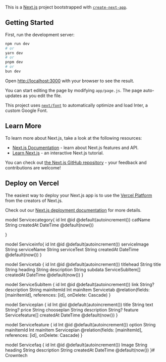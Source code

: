 This is a [Next.js](https://nextjs.org/) project bootstrapped with [`create-next-app`](https://github.com/vercel/next.js/tree/canary/packages/create-next-app).

## Getting Started

First, run the development server:

```bash
npm run dev
# or
yarn dev
# or
pnpm dev
# or
bun dev
```

Open [http://localhost:3000](http://localhost:3000) with your browser to see the result.

You can start editing the page by modifying `app/page.js`. The page auto-updates as you edit the file.

This project uses [`next/font`](https://nextjs.org/docs/basic-features/font-optimization) to automatically optimize and load Inter, a custom Google Font.

## Learn More

To learn more about Next.js, take a look at the following resources:

- [Next.js Documentation](https://nextjs.org/docs) - learn about Next.js features and API.
- [Learn Next.js](https://nextjs.org/learn) - an interactive Next.js tutorial.

You can check out [the Next.js GitHub repository](https://github.com/vercel/next.js/) - your feedback and contributions are welcome!

## Deploy on Vercel

The easiest way to deploy your Next.js app is to use the [Vercel Platform](https://vercel.com/new?utm_medium=default-template&filter=next.js&utm_source=create-next-app&utm_campaign=create-next-app-readme) from the creators of Next.js.

Check out our [Next.js deployment documentation](https://nextjs.org/docs/deployment) for more details.



model Servicecategory{
  id            Int @id @default(autoincrement())
  catName       String
  createdAt     DateTime @default(now())

}

model Serviceinfo{
  id            Int @id @default(autoincrement())
  serviceImage  String
  serviceName   String
  serviceText   String
  createdAt     DateTime @default(now())
}

model Servicetab {
  id             Int @id @default(autoincrement())
  titlehead      String
  title          String
  heading        String
  description    String
  subdata        ServiceSubItem[] 
  createdAt      DateTime @default(now())
}

model ServiceSubItem {
  id               Int      @id @default(autoincrement())
  link             String?
  description      String
  mainItemId       Int
  mainItem         Servicetab @relation(fields: [mainItemId], references: [id], onDelete: Cascade)
}

model Serviceplan {
  id              Int      @id @default(autoincrement())
  title           String
  text            String?
  price           String
  chooseplan      String
  description     String?
  feature         Servicefeature[]
  createdAt       DateTime @default(now())
}

model Servicefeature {
  id              Int         @id @default(autoincrement())
  option          String
  mainItemId      Int
  mainItem        Serviceplan @relation(fields: [mainItemId], references: [id], onDelete: Cascade)
}

model Servicefaq {
  id              Int @id @default(autoincrement())
  Image           String
  heading         String
  description     String
  createdAt       DateTime @default(now())
}#   C r o w n t e c h  
 